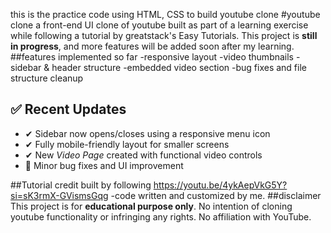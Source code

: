 this is the practice code using HTML, CSS to build youtube clone 
#youtube clone 
a front-end UI clone of youtube built as part of a learning exercise while following a tutorial by greatstack's Easy Tutorials.
This project is **still in progress**, and more features will be added soon after my learning.
##features implemented so far
-responsive layout
-video thumbnails
-sidebar & header structure
-embedded video section
-bug fixes and file structure cleanup

## ✅ Recent Updates
- ✔ Sidebar now opens/closes using a responsive menu icon
- ✔ Fully mobile-friendly layout for smaller screens
- ✔ New *Video Page* created with functional video controls
- 🔧 Minor bug fixes and UI improvement

##Tutorial credit
built by following https://youtu.be/4ykAepVkG5Y?si=sK3rmX-GVismsGqg -code written and customized by me.
##disclaimer
This project is for **educational purpose only**.
No intention of cloning youtube functionality or infringing any rights.
No affiliation with YouTube.

